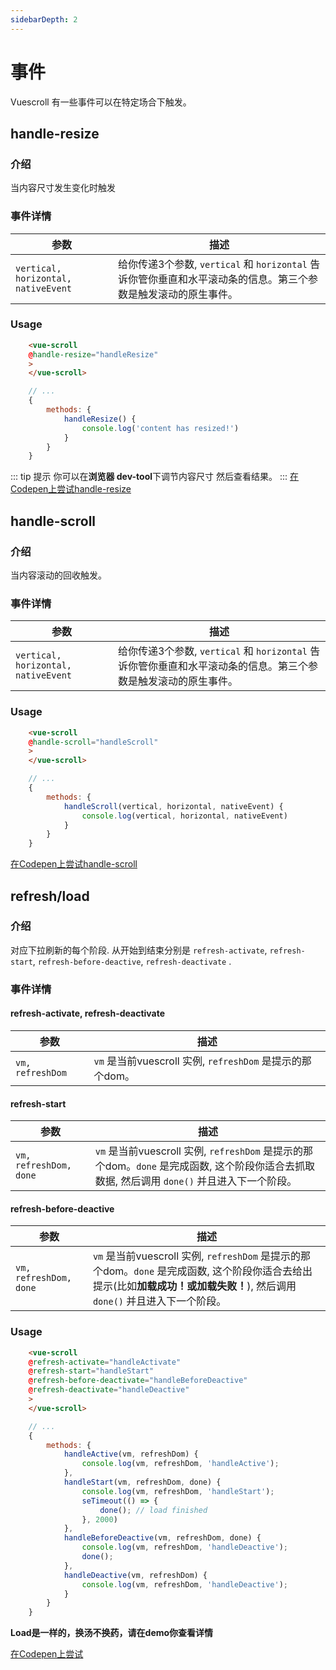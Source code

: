 ```yaml
---
sidebarDepth: 2
---
```

# 事件

Vuescroll 有一些事件可以在特定场合下触发。

## handle-resize

### 介绍
当内容尺寸发生变化时触发
### 事件详情
参数|描述
------------|----
`vertical, horizontal, nativeEvent`|给你传递3个参数, `vertical` 和 `horizontal` 告诉你管你垂直和水平滚动条的信息。第三个参数是触发滚动的原生事件。
### Usage
```html
    <vue-scroll
    @handle-resize="handleResize"
    >
    </vue-scroll>
```
```javascript
    // ...
    {
        methods: {
            handleResize() {
                console.log('content has resized!')
            }
        }
    }
```
::: tip 提示
   你可以在**浏览器 dev-tool**下调节内容尺寸  然后查看结果。
:::
[在Codepen上尝试handle-resize](https://codepen.io/wangyi7099/pen/JLrVON)

## handle-scroll
### 介绍
当内容滚动的回收触发。
### 事件详情
参数|描述
------------|----
`vertical, horizontal, nativeEvent`|给你传递3个参数, `vertical` 和 `horizontal` 告诉你管你垂直和水平滚动条的信息。第三个参数是触发滚动的原生事件。

### Usage
```html
    <vue-scroll
    @handle-scroll="handleScroll"
    >
    </vue-scroll>
```
```javascript
    // ...
    {
        methods: {
            handleScroll(vertical, horizontal, nativeEvent) {
                console.log(vertical, horizontal, nativeEvent)
            }
        }
    }
```
[在Codepen上尝试handle-scroll](https://codepen.io/wangyi7099/pen/geGydZ)
## refresh/load

### 介绍
对应下拉刷新的每个阶段. 从开始到结束分别是 `refresh-activate`, `refresh-start`,  `refresh-before-deactive`, `refresh-deactivate` .

### 事件详情
#### refresh-activate, refresh-deactivate
参数|描述
------------|----
`vm, refreshDom`|`vm` 是当前vuescroll 实例, `refreshDom` 是提示的那个dom。

#### refresh-start
参数|描述
------------|----
`vm, refreshDom, done`|`vm` 是当前vuescroll 实例, `refreshDom` 是提示的那个dom。`done` 是完成函数, 这个阶段你适合去抓取数据, 然后调用 `done()` 并且进入下一个阶段。

#### refresh-before-deactive
参数|描述
------------|----
`vm, refreshDom, done`|`vm` 是当前vuescroll 实例, `refreshDom` 是提示的那个dom。`done` 是完成函数, 这个阶段你适合去给出提示(比如**加载成功！**或**加载失败！**), 然后调用 `done()` 并且进入下一个阶段。

### Usage
```html
    <vue-scroll
    @refresh-activate="handleActivate"
    @refresh-start="handleStart"
    @refresh-before-deactivate="handleBeforeDeactive"
    @refresh-deactivate="handleDeactive"
    >
    </vue-scroll>
```
```javascript
    // ...
    {
        methods: {
            handleActive(vm, refreshDom) {
                console.log(vm, refreshDom, 'handleActive');
            },
            handleStart(vm, refreshDom, done) {
                console.log(vm, refreshDom, 'handleStart');
                seTimeout(() => {
                    done(); // load finished
                }, 2000)
            },
            handleBeforeDeactive(vm, refreshDom, done) {
                console.log(vm, refreshDom, 'handleDeactive');
                done();
            },
            handleDeactive(vm, refreshDom) {
                console.log(vm, refreshDom, 'handleDeactive');
            }
        }
    }
```
**Load是一样的，换汤不换药，请在demo你查看详情**

[在Codepen上尝试](https://codepen.io/wangyi7099/pen/pLXyOQ)